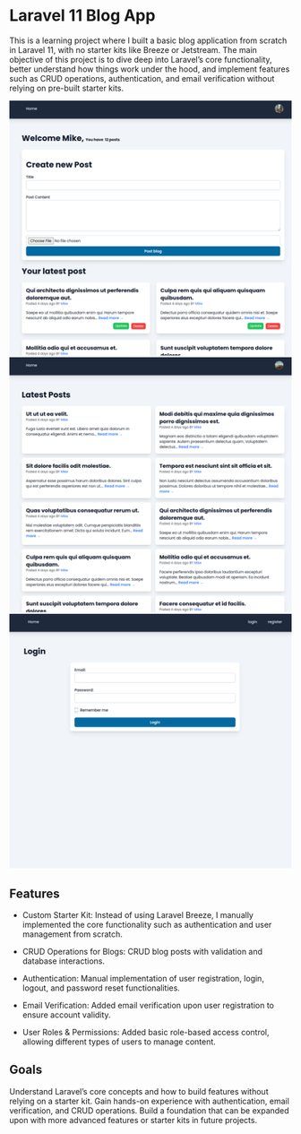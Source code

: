 # Laravel 11 Blog App

This is a learning project where I built a basic blog application from scratch in Laravel 11, with no starter kits like Breeze or Jetstream. The main objective of this project is to dive deep into Laravel’s core functionality, better understand how things work under the hood, and implement features such as CRUD operations, authentication, and email verification without relying on pre-built starter kits.

![dashboard Screenshot](public/image.png)
![Home Screenshot](public/imageCopy.png)
![Login Screenshot](public/imageCopy2.png)

## Features

-   Custom Starter Kit:
    Instead of using Laravel Breeze, I manually implemented the core functionality such as authentication and user management from scratch.

-   CRUD Operations for Blogs:
    CRUD blog posts with validation and database interactions.

-   Authentication:
    Manual implementation of user registration, login, logout, and password reset functionalities.

-   Email Verification:
    Added email verification upon user registration to ensure account validity.

-   User Roles & Permissions:
    Added basic role-based access control, allowing different types of users to manage content.

## Goals

Understand Laravel’s core concepts and how to build features without relying on a starter kit.
Gain hands-on experience with authentication, email verification, and CRUD operations.
Build a foundation that can be expanded upon with more advanced features or starter kits in future projects.
